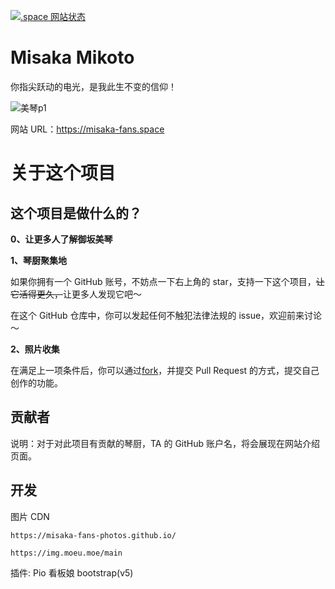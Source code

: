 [![.space 网站状态](https://img.shields.io/website?down_color=f38ba8&label=misaka-fans.space&up_color=a6e3a1&url=https%3A%2F%2Fmisaka-fans.space)](https://misaka-fans.space)

# Misaka Mikoto

你指尖跃动的电光，是我此生不变的信仰！

![美琴p1](https://github.com/shbwb/misaka/blob/main/pic/0EE7D24A-F64D-4818-AEE8-E5C83A5696B3.jpeg)

网站 URL：https://misaka-fans.space

# 关于这个项目

## 这个项目是做什么的？

**0、让更多人了解御坂美琴**

**1、琴厨聚集地**

如果你拥有一个 GitHub 账号，不妨点一下右上角的 star，支持一下这个项目，<del>让它活得更久，</del>让更多人发现它吧～

在这个 GitHub 仓库中，你可以发起任何不触犯法律法规的 issue，欢迎前来讨论～

**2、照片收集**

在满足上一项条件后，你可以通过[fork](https://github.com/misaka-fans-photos/misaka-fans-photos.github.io/fork)，并提交 Pull Request 的方式，提交自己创作的功能。

## 贡献者

说明：对于对此项目有贡献的琴厨，TA 的 GitHub 账户名，将会展现在网站介绍页面。

## 开发

图片 CDN

```
https://misaka-fans-photos.github.io/

https://img.moeu.moe/main
```

插件: Pio 看板娘
     bootstrap(v5)
     
